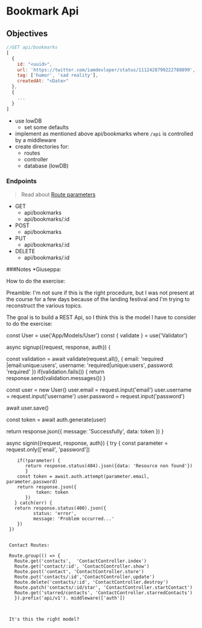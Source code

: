# Bookmark Api

## Objectives

```js
//GET api/bookmarks
[
  {
    id: "<uuid>",
    url: 'https://twitter.com/iamdevloper/status/1112428799222788099',
    tag: ['humor', 'sad reality'],
    createdAt: "<Date>"
  },
  {
    ...
  }
]
```

- use lowDB
  - set some defaults
- implement as mentioned above api/bookmarks where `/api` is controlled by a middleware
- create directories for:
  - routes
  - controller
  - database (lowDB)

### Endpoints

> Read about [Route parameters](https://expressjs.com/en/guide/routing.html#route-parameters)

- GET
  - api/bookmarks
  - api/bookmarks/:id
- POST
  - api/bookmarks
- PUT
  - api/bookmarks/:id
- DELETE
  - api/bookmarks/:id


###Notes *Giuseppa: 
  
  How to do the exercise:
  
  Preamble: I'm not sure if this is the right procedure, but I was not present at the course for a few days because of the     landing festival and I'm trying to reconstruct the various topics. 
  
  The goal is to build a REST Api, so I think this is the model I have to consider to do the exercise: 
  
  
  const User = use('App/Models/User')
  const { validate } = use('Validator')

  async signup({request, response, auth}) {

  const validation = await validate(request.all(), {
  email: 'required |email:unique:users',
  username: 'required|unique:users',
      password: 'required'
    })
    if(validation.fails()) {
    return response.send(validation.messages())
    }

  const user = new User()
   user.email = request.input('email')
   user.username = request.input('username')
   user.password = request.input('password')

  await user.save()

  const token = await auth.generate(user)

  return response.json({
   message: 'Successfully', 
   data: token
   })
   }
   
  async signin({request, response, auth}) {
   try {
        const parameter = request.only(['enail', 'password'])
        
        if(!parameter) {
           return response.status(404).json({data: 'Resource non found'})
           }
        const token = await.auth.attempt(parameter.email, parameter.password)
        return response.json({
               token: token
           })
       } catch(err) {
       return response.status(400).json({
              status: 'error', 
              message: 'Problem occurred...'
        })
     })
     
     
     Contact Routes: 
     
     Route.group(() => {
       Route.get('contacts',  'ContactController.index')
       Route.get('contact/:id', 'ContactController.show')
       Route.post('contact', 'ContactController.store')
       Route.put('contacts/:id','ContactController.update')
       Route.delete('contacts/:id', 'ContactController.destroy')
       Route.patch('contacts/:id/star', 'ContactController.startContact')
       Route.get('starred/contacts', 'ContactController.starredContacts')
       }).prefix('api/v1'). middleware(['auth'])
     
     
     
     It's this the right model? 
     
  
  
